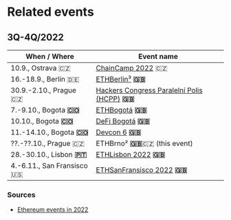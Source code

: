 # Related events

## 3Q-4Q/2022

| When / Where                 | Event name                                                                     |
| ---------------------------- | ------------------------------------------------------------------------------ |
| 10.9., Ostrava 🇨🇿          | [ChainCamp 2022](https://www.chaincamp.cz/) 🇨🇿                               |
| 16.-18.9., Berlin 🇩🇪       | [ETHBerlin³](https://ethberlin.ooo/) **🇬🇧**                                  |
| 30.9.-2.10., Prague 🇨🇿     | [Hackers Congress Paralelní Polis (HCPP)](https://last-shot.hcpp.cz/) **🇬🇧** |
| 7.-9.10., Bogota **🇨🇴**    | [ETHBogotá](https://bogota.ethglobal.com/) **🇬🇧**                            |
| 10.10., Bogota **🇨🇴**      | [DeFi Bogotá](https://2022.defibogota.org/) **🇬🇧**                           |
| 11.-14.10., Bogota **🇨🇴**  | [Devcon 6](https://devcon.org/en/) **🇬🇧**                                    |
| ??.-??.10., Prague 🇨🇿      | ETHBrno² **🇬🇧**🇨🇿 (this event)                                             |
| 28.-30.10., Lisbon **🇵🇹**  | [ETHLisbon 2022](https://www.ethlisbon.org/) **🇬🇧**                          |
| 4.-6.11., San Fransisco 🇺🇸 | [ETHSanFransisco 2022](https://sf.ethglobal.com/) **🇬🇧**                     |

### Sources

* [Ethereum events in 2022](https://docs.google.com/spreadsheets/d/1NEu\_FCc1hnGAuRgPmbXXpf0h2lCrCOlMKbbFEqgkVDQ/edit#gid=0)
